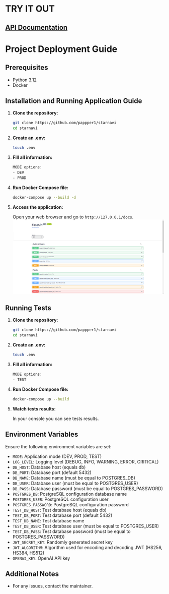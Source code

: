 # TRY IT OUT

## [API Documentation](http://paperworld.site/docs)

# Project Deployment Guide

## Prerequisites

- Python 3.12
- Docker

## Installation and Running Application Guide

1. **Clone the repository:**

    ```sh
    git clone https://github.com/pappper1/starnavi
    cd starnavi
    ```

2. **Create an .env:**

    ```sh
    touch .env
    ```
4. **Fill all information:**

    ```sh
    MODE options:
    - DEV
    - PROD
    ```

3. **Run Docker Compose file:**

     ```sh
     docker-compose up --build -d
     ```

4. **Access the application:**

    Open your web browser and go to `http://127.0.0.1/docs`.
   ![img.png](example.png)

## Running Tests

1. **Clone the repository:**

    ```sh
    git clone https://github.com/pappper1/starnavi
    cd starnavi
    ```

2. **Create an .env:**

    ```sh
    touch .env
    ```
4. **Fill all information:**

    ```sh
    MODE options:
    - TEST
    ```

3. **Run Docker Compose file:**

     ```sh
     docker-compose up --build
     ```

4. **Watch tests results:**

    In your console you can see tests results.

## Environment Variables

Ensure the following environment variables are set:

- `MODE`: Application mode (DEV, PROD, TEST)
- `LOG_LEVEL`: Logging level (DEBUG, INFO, WARNING, ERROR, CRITICAL)
- `DB_HOST`: Database host (equals db)
- `DB_PORT`: Database port (default 5432)
- `DB_NAME`: Database name (must be equal to POSTGRES_DB)
- `DB_USER`: Database user (must be equal to POSTGRES_USER)
- `DB_PASS`: Database password (must be equal to POSTGRES_PASSWORD)
- `POSTGRES_DB`: PostgreSQL configuration database name
- `POSTGRES_USER`: PostgreSQL configuration user
- `POSTGRES_PASSWORD`: PostgreSQL configuration password
- `TEST_DB_HOST`: Test database host (equals db)
- `TEST_DB_PORT`: Test database port (default 5432)
- `TEST_DB_NAME`: Test database name
- `TEST_DB_USER`: Test database user (must be equal to POSTGRES_USER)
- `TEST_DB_PASS`: Test database password (must be equal to POSTGRES_PASSWORD)
- `JWT_SECRET_KEY`: Randomly generated secret key
- `JWT_ALGORITHM`: Algorithm used for encoding and decoding JWT (HS256, HS384, HS512)
- `OPENAI_KEY`: OpenAI API key

## Additional Notes

- For any issues, contact the maintainer.